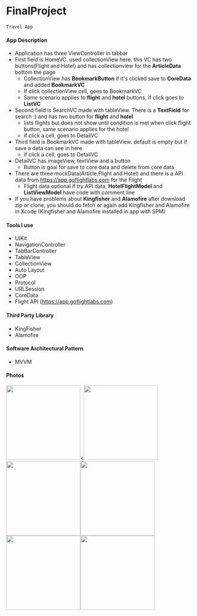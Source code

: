 # FinalProject

    Travel App
    
#### App Description
- Application has three ViewController in tabbar
- First field is HomeVC. used collectionView here. this VC has two buttons(Flight and Hotel) and has collectionview for the **ArticleData** bottom the page
  - CollectionView has **BookmarkButton** if it's clicked save to **CoreData** and added **BookmarkVC**
  - If click collectionView cell, goes to BookmarkVC
  - Same scenario applies to **flight** and **hotel** buttons, if click goes to **ListVC**
- Second field is SearchVC made with tableView. There is a **TextField** for search :) and has two button for **flight** and **hotel**
  - lists flights but does not show until condition is met when click flight button, same scenario applies for the hotel
  - if click a cell, goes to DetailVC
- Third field is BookmarkVC made with tableView. default is empty but if save a data can see in here
  - if click a cell, goes to DetailVC
- DetailVC has imageView, textView and a button
  - Button is goal for save to core data and delete from core data
- There are three mockData(Article,Flight and Hotel) and there is a API data from https://app.goflightlabs.com for the Flight
  - Flight data optional if try API data, **HotelFlightModel** and **ListViewModel** have code with comment line
- If you have problems about **Kingfisher** and **Alamofire** after download zip or clone, you should do fetch or again add Kingfisher and Alamofire in Xcode (Kingfisher and Alamofire installed in app with SPM)

#### Tools I use
- UIKit
- NavigationController
- TabBarController
- TableView
- CollectionView
- Auto Layout
- OOP
- Protocol
- URLSession
- CoreData
- Flight API (https://app.goflightlabs.com)

#### Third Party Library
- KingFisher
- Alamofire

#### Software Architectural Pattern
- MVVM


#### Photos

<img src = "https://user-images.githubusercontent.com/103687289/194965857-741af0af-3455-488a-a799-484730fc7e83.png" width="200" hight="200" /><<img src = "https://user-images.githubusercontent.com/103687289/194965707-82687ea8-085b-4f8d-9dd9-c297629ffb9f.png" width="200" hight="200" /><img src = "https://user-images.githubusercontent.com/103687289/194965261-3dff61d7-78b1-4e85-a0d3-3663f6e0f2fc.png" width="200" hight="200" /><img src = "https://user-images.githubusercontent.com/103687289/194965482-aa8f7b81-e414-4301-b245-d933485d70db.png" width="200" hight="200" /><img src = "https://user-images.githubusercontent.com/103687289/194965540-d1e1c730-efb3-4751-864e-1301c772e777.png" width="200" hight="200" /><img src = "https://user-images.githubusercontent.com/103687289/194965599-dba8ceb6-78e4-4aa2-9df9-69e11b3c8d48.png" width="200" hight="200" />




